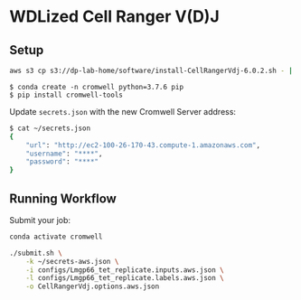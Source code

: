 # WDLized Cell Ranger V(D)J

## Setup

```bash
aws s3 cp s3://dp-lab-home/software/install-CellRangerVdj-6.0.2.sh - | bash
```

```
$ conda create -n cromwell python=3.7.6 pip
$ pip install cromwell-tools
```

Update `secrets.json` with the new Cromwell Server address:

```bash
$ cat ~/secrets.json
{
    "url": "http://ec2-100-26-170-43.compute-1.amazonaws.com",
    "username": "****",
    "password": "****"
}
```

## Running Workflow

Submit your job:

```bash
conda activate cromwell

./submit.sh \
    -k ~/secrets-aws.json \
    -i configs/Lmgp66_tet_replicate.inputs.aws.json \
    -l configs/Lmgp66_tet_replicate.labels.aws.json \
    -o CellRangerVdj.options.aws.json
```
